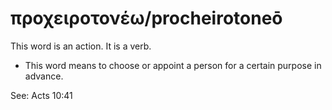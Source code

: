 # προχειροτονέω/procheirotoneō
This word is an action. It is a verb.
* This word means to choose or appoint a person for a certain purpose in advance.

See: Acts 10:41
